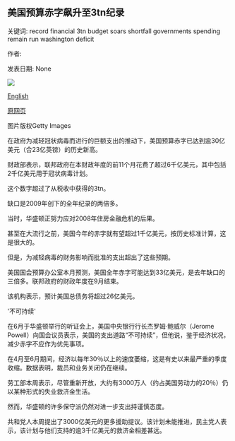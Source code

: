 ## 美国预算赤字飙升至3tn纪录

关键词: record financial 3tn budget soars shortfall governments spending remain run washington deficit

作者: 

发表日期: None

![](https://ichef.bbci.co.uk/news/1024/branded_news/90B3/production/_114334073_gettyimages-1228428340.jpg)

[English](US%20budget%20deficit%20soars%20to%20%243tn%20record.md)

[原网页](https://www.bbc.com/news/business-54126226)

图片版权Getty Images

在政府为减轻冠状病毒而进行的巨额支出的推动下，美国预算赤字已达到逾30亿美元（合23亿英镑）的历史新高。

财政部表示，联邦政府在本财政年度的前11个月花费了超过6千亿美元，其中包括2千亿美元用于冠状病毒计划。

这个数字超过了从税收中获得的3tn。

缺口是2009年创下的全年纪录的两倍多。

当时，华盛顿正努力应对2008年住房金融危机的后果。

甚至在大流行之前，美国今年的赤字就有望超过1千亿美元，按历史标准计算，这是很大的。

但是，为减轻病毒的财务影响而批准的支出超出了这些预期。

美国国会预算办公室本月预测，美国全年赤字可能达到33亿美元，是去年缺口的三倍多。联邦政府的财政年度在9月结束。

该机构表示，预计美国总债务将超过26亿美元。

'不可持续'

在6月于华盛顿举行的听证会上，美国中央银行行长杰罗姆·鲍威尔（Jerome Powell）向国会议员表示，美国的支出道路“不可持续”，但他说，鉴于经济状况，减少赤字不应作为优先事项。

在4月至6月期间，经济以每年30％以上的速度萎缩，这是有史以来最严重的季度收缩。数据表明，裁员和业务关闭仍在继续。

劳工部本周表示，尽管重新开放，大约有3000万人（约占美国劳动力的20％）仍以某种形式的失业救济金生活。

然而，华盛顿的许多保守派仍然对进一步支出持谨慎态度。

共和党人本周提出了3000亿美元的更多援助提议。该计划未能推进，民主党人表示，该计划与他们支持的逾3千亿美元的救济金相差甚远。
